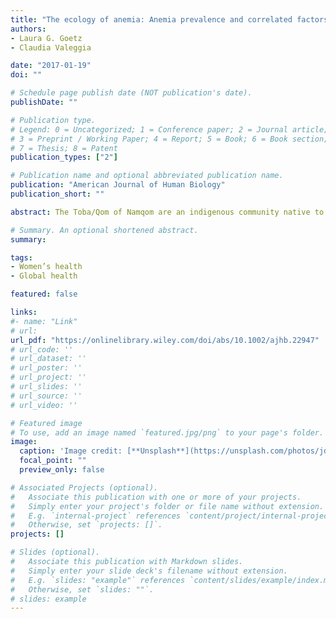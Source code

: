 ```yaml
---
title: "The ecology of anemia: Anemia prevalence and correlated factors in adult indigenous women in Argentina"
authors:
- Laura G. Goetz
- Claudia Valeggia

date: "2017-01-19"
doi: ""

# Schedule page publish date (NOT publication's date).
publishDate: ""

# Publication type.
# Legend: 0 = Uncategorized; 1 = Conference paper; 2 = Journal article;
# 3 = Preprint / Working Paper; 4 = Report; 5 = Book; 6 = Book section;
# 7 = Thesis; 8 = Patent
publication_types: ["2"]

# Publication name and optional abbreviated publication name.
publication: "American Journal of Human Biology"
publication_short: ""

abstract: The Toba/Qom of Namqom are an indigenous community native to the Gran Chaco region of northern Argentina. Historically seminomadic foragers, the diet of peri‐urban community members has rapidly changed from high‐protein, high‐fiber to hypercaloric, processed. This study aims to understand the impact of this nutritional transition on aspects of women's health by exploring the relationship between prevalence of anemia and current diet composition, place of birth, and reproductive history.

# Summary. An optional shortened abstract.
summary:

tags:
- Women’s health
- Global health

featured: false

links:
#- name: "Link"
# url: 
url_pdf: "https://onlinelibrary.wiley.com/doi/abs/10.1002/ajhb.22947"
# url_code: ''
# url_dataset: ''
# url_poster: ''
# url_project: ''
# url_slides: ''
# url_source: ''
# url_video: ''

# Featured image
# To use, add an image named `featured.jpg/png` to your page's folder. 
image:
  caption: 'Image credit: [**Unsplash**](https://unsplash.com/photos/jdD8gXaTZsc)'
  focal_point: ""
  preview_only: false

# Associated Projects (optional).
#   Associate this publication with one or more of your projects.
#   Simply enter your project's folder or file name without extension.
#   E.g. `internal-project` references `content/project/internal-project/index.md`.
#   Otherwise, set `projects: []`.
projects: []

# Slides (optional).
#   Associate this publication with Markdown slides.
#   Simply enter your slide deck's filename without extension.
#   E.g. `slides: "example"` references `content/slides/example/index.md`.
#   Otherwise, set `slides: ""`.
# slides: example
---
```




